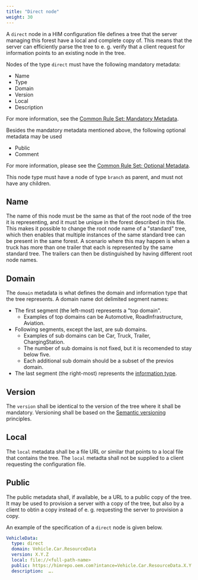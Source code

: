```yaml
---
title: "Direct node"
weight: 30
---
```


A `direct` node in a HIM configuration file defines a tree that the server managing this forest have a local and complete copy of.
This means that the server can efficiently parse the tree to e. g. verify that a client request for information points to an existing node in the tree.

Nodes of the type `direct` must have the following mandatory metadata:
- Name
- Type
- Domain
- Version
- Local
- Description

For more information, see the [Common Rule Set: Mandatory Metadata](/hierarchical_information_model/common_rule_set/basics#mandatory-metadata).

Besides the mandatory metadata mentioned above, the following optional metadata may be used
- Public
- Comment

For more information, please see the [Common Rule Set: Optional Metadata](/hierarchical_information_model/common_rule_set/basics#optional-metadata).

This node type must have a node of type `branch` as parent, and must not have any children.

## Name

The name of this node must be the same as that of the root node of the tree it is representing,
and it must be unique in the forest described in this file.
This makes it possible to change the root node name of a "standard" tree,
which then enables that multiple instances of the same standard tree can be present in the same forest.
A scenario  where this may happen is when a truck has more than one trailer that each is represented by the same standard tree.
The trailers can then be distinguished by having different root node names.

## Domain

The `domain` metadata is what defines the domain and information type that the tree represents.
A domain name dot delimited segment names:
- The first segment (the left-most) represents a "top domain".
  - Examples of top domains can be Automotive, RoadInfrastructure, Aviation.
- Following segments, except the last, are sub domains.
  - Examples of sub domains can be Car, Truck, Trailer, ChargingStation.
  - The number of sub domains is not fixed, but it is recomended to stay below five.
  - Each additional sub domain should be a subset of the previos domain.
- The last segment (the right-most) represents the [information type](/hierarchical_information_model/).

## Version

The `version` shall be identical to the version of the tree where it shall be mandatory.
Versioning shall be based on the [Semantic versioning](https://semver.org/spec/v2.0.0.html) principles.

## Local

The `local` metadata shall be a file URL or similar that points to a local file that contains the tree.
The `local` metadta shall not be supplied to a client requesting the configuration file.

## Public

The public metadata shall, if available, be a URL to a public copy of the tree.
It may be used to provision a server with a copy of the tree, 
but also by a client to obtin a copy instead of e. g. requesting the server to provision a copy.

An example of the specification of a `direct` node is given below.

```YAML
VehicleData:
  type: direct
  domain: Vehicle.Car.ResourceData
  version: X.Y.Z
  local: file://<full-path-name>
  public: https://himrepo.oem.com?intance=Vehicle.Car.ResourceData.X.Y.Z
  description:  ….
```
